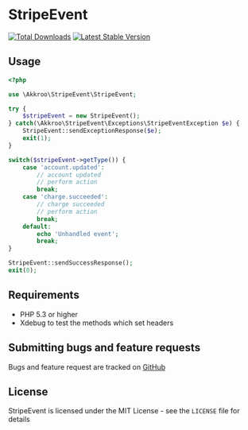 StripeEvent
===========

[![Total Downloads](https://poser.pugx.org/akkroo/stripe-event/downloads.png)](https://packagist.org/packages/akkroo/stripe-event)
[![Latest Stable Version](https://poser.pugx.org/akkroo/stripe-event/v/stable.png)](https://packagist.org/packages/akkroo/stripe-event)


Usage
-----

```php
<?php

use \Akkroo\StripeEvent\StripeEvent;

try {
	$stripeEvent = new StripeEvent();
} catch(\Akkroo\StripeEvent\Exceptions\StripeEventException $e) {
	StripeEvent::sendExceptionResponse($e);
	exit(1);
}

switch($stripeEvent->getType()) {
	case 'account.updated':
		// account updated
		// perform action
		break;
	case 'charge.succeeded':
		// charge succeeded
		// perform action
		break;
	default:
		echo 'Unhandled event';
		break;
}

StripeEvent::sendSuccessResponse();
exit(0);
```

Requirements
------------

- PHP 5.3 or higher
- Xdebug to test the methods which set headers

Submitting bugs and feature requests
------------------------------------

Bugs and feature request are tracked on [GitHub](https://github.com/Akkroo/StripeEvent/issues)

License
-------

StripeEvent is licensed under the MIT License - see the `LICENSE` file for details
